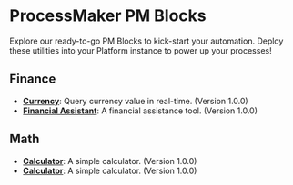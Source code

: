 # ProcessMaker PM Blocks
Explore our ready-to-go PM Blocks to kick-start your automation. Deploy these utilities into your Platform instance to power up your processes!
## Finance
- **[Currency](/./finance/currency.json)**: Query currency value in real-time. (Version 1.0.0)
- **[Financial Assistant](/./finance/financial-assistant.json)**: A financial assistance tool. (Version 1.0.0)

## Math
- **[Calculator](/./math/calculator-copy.json)**: A simple calculator. (Version 1.0.0)
- **[Calculator](/./math/calculator.json)**: A simple calculator. (Version 1.0.0)
